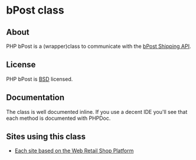 # bPost class

## About

PHP bPost is a (wrapper)class to communicate with the
[bPost Shipping API](http://bpost.be).

## License

PHP bPost is [BSD](http://classes.verkoyen.eu/overview/bsd) licensed.

## Documentation

The class is well documented inline. If you use a decent IDE you'll see that
each method is documented with PHPDoc.

## Sites using this class

* [Each site based on the Web Retail Shop Platform](http://www.webretailcompany.com)